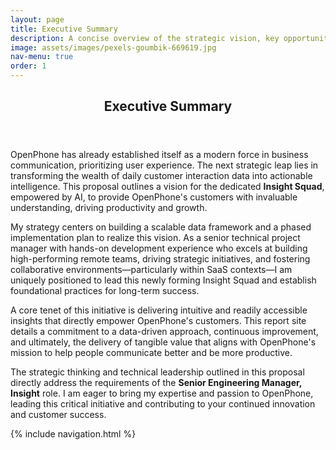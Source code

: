 ```yaml
---
layout: page
title: Executive Summary
description: A concise overview of the strategic vision, key opportunities, and expected impact of the Insights Squad.
image: assets/images/pexels-goumbik-669619.jpg
nav-menu: true
order: 1
---
```


<!-- Main -->
<div id="main" class="alt">

<!-- One -->
<section id="one">
	<div class="inner">
		<header class="major">
			<h1>Executive Summary</h1>
		</header>

<!-- Content -->
<p><span class="image left"><img src="{{ page.image | relative_url }}" alt="" /></span>OpenPhone has already established itself as a modern force in business communication, prioritizing user experience. The next strategic leap lies in transforming the wealth of daily customer interaction data into actionable intelligence. This proposal outlines a vision for the dedicated <strong>Insight Squad</strong>, empowered by AI, to provide OpenPhone's customers with invaluable understanding, driving productivity and growth.</p>

<p>My strategy centers on building a scalable data framework and a phased implementation plan to realize this vision. As a senior technical project manager with hands-on development experience who excels at building high-performing remote teams, driving strategic initiatives, and fostering collaborative environments—particularly within SaaS contexts—I am uniquely positioned to lead this newly forming Insight Squad and establish foundational practices for long-term success.</p>

<p>A core tenet of this initiative is delivering intuitive and readily accessible insights that directly empower OpenPhone's customers. This report site details a commitment to a data-driven approach, continuous improvement, and ultimately, the delivery of tangible value that aligns with OpenPhone's mission to help people communicate better and be more productive.</p>

<p>The strategic thinking and technical leadership outlined in this proposal directly address the requirements of the <strong>Senior Engineering Manager, Insight</strong> role. I am eager to bring my expertise and passion to OpenPhone, leading this critical initiative and contributing to your continued innovation and customer success.</p>

{% include navigation.html %}